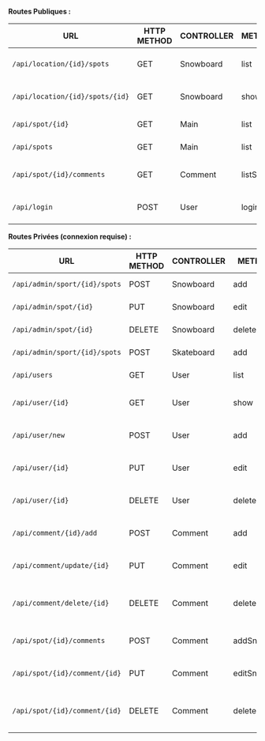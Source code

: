**Routes Publiques :**

| URL | HTTP METHOD | CONTROLLER | METHOD | COMMENTS |
| --- | --- | --- | --- | --- |
| `/api/location/{id}/spots` | GET | Snowboard | list | Lister tous les spots d’une ville |
| `/api/location/{id}/spots/{id}` | GET | Snowboard | show | Accéder à un spot d’une ville |
| `/api/spot/{id}` | GET | Main | list | Accéder à un spot |
| `/api/spots` | GET | Main | list | Lister tous les spots |
| `/api/spot/{id}/comments` | GET | Comment | listSnow | Lister les commentaires d’un spot |
| `/api/login` | POST | User | login | Connexion d’un utilisateur |

**Routes Privées (connexion requise) :**

| URL | HTTP METHOD | CONTROLLER | METHOD | COMMENTS |
| --- | --- | --- | --- | --- |
| `/api/admin/sport/{id}/spots` | POST | Snowboard | add | Ajouter un spot |
| `/api/admin/spot/{id}` | PUT | Snowboard | edit | Modifier un spot |
| `/api/admin/spot/{id}` | DELETE | Snowboard | delete | Supprimer un spot |
| `/api/admin/sport/{id}/spots` | POST | Skateboard | add | Ajouter un spot |
| `/api/users` | GET | User | list | Lister les utilisateurs |
| `/api/user/{id}` | GET | User | show | Consulter un profil utilisateur |
| `/api/user/new` | POST | User | add | Création d’un utilisateur |
| `/api/user/{id}` | PUT | User | edit | Modification d’un utilisateur |
| `/api/user/{id}` | DELETE | User | delete | Suppression d’un utilisateur |
| `/api/comment/{id}/add` | POST | Comment | add | Ajouter un commentaire sur un spot |
| `/api/comment/update/{id}` | PUT | Comment | edit | Modifier un commentaire sur un spot |
| `/api/comment/delete/{id}` | DELETE | Comment | delete | Supprimer un commentaire sur un spot |
| `/api/spot/{id}/comments` | POST | Comment | addSnow | Ajouter un commentaire pour un spot |
| `/api/spot/{id}/comment/{id}` | PUT | Comment | editSnow | Modifier un commentaire d’un spot |
| `/api/spot/{id}/comment/{id}` | DELETE | Comment | deleteSnow | Supprimer un commentaire d’un spot |
